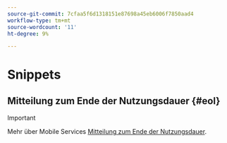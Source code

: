 ```yaml
---
source-git-commit: 7cfaa5f6d1318151e87698a45eb6006f7850aad4
workflow-type: tm+mt
source-wordcount: '11'
ht-degree: 9%

---
```

# Snippets

## Mitteilung zum Ende der Nutzungsdauer {#eol}

>[!IMPORTANT]
>
>Mehr über Mobile Services [Mitteilung zum Ende der Nutzungsdauer](/help/using/eol.md).

